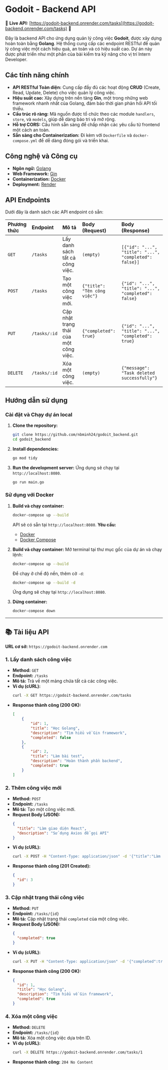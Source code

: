 # Godoit - Backend API

🚀 **Live API:** [https://godoit-backend.onrender.com/tasks](https://godoit-backend.onrender.com/tasks) 🚀

Đây là backend API cho ứng dụng quản lý công việc **Godoit**, được xây dựng hoàn toàn bằng **Golang**. Hệ thống cung cấp các endpoint RESTful để quản lý công việc một cách hiệu quả, an toàn và có hiệu suất cao. Dự án này được phát triển như một phần của bài kiểm tra kỹ năng cho vị trí Intern Developer.

## Các tính năng chính

- **API RESTful Toàn diện:** Cung cấp đầy đủ các hoạt động **CRUD** (Create, Read, Update, Delete) cho việc quản lý công việc.
- **Hiệu suất cao:** Xây dựng trên nền tảng **Gin**, một trong những web framework nhanh nhất của Golang, đảm bảo thời gian phản hồi API tối thiểu.
- **Cấu trúc rõ ràng:** Mã nguồn được tổ chức theo các module `handlers`, `store`, và `models`, giúp dễ dàng bảo trì và mở rộng.
- **Hỗ trợ CORS:** Cấu hình sẵn sàng để chấp nhận các yêu cầu từ frontend một cách an toàn.
- **Sẵn sàng cho Containerization:** Đi kèm với `Dockerfile` và `docker-compose.yml` để dễ dàng đóng gói và triển khai.

## Công nghệ và Công cụ

- **Ngôn ngữ:** [Golang](https://go.dev/)
- **Web Framework:** [Gin](https://gin-gonic.com/)
- **Containerization:** [Docker](https://www.docker.com/)
- **Deployment:** [Render](https://render.com/)

## API Endpoints

Dưới đây là danh sách các API endpoint có sẵn:

| Phương thức | Endpoint | Mô tả | Body (Request) | Body (Response) |
| :--- | :--- | :--- | :--- | :--- |
| `GET` | `/tasks` | Lấy danh sách tất cả công việc. | `(empty)` | `[{"id": "...", "title": "...", "completed": false}]` |
| `POST` | `/tasks` | Tạo một công việc mới. | `{"title": "Tên công việc"}` | `{"id": "...", "title": "...", "completed": false}` |
| `PUT` | `/tasks/:id` | Cập nhật trạng thái của một công việc. | `{"completed": true}` | `{"id": "...", "title": "...", "completed": true}` |
| `DELETE` | `/tasks/:id` | Xóa một công việc. | `(empty)` | `{"message": "Task deleted successfully"}` |

## Hướng dẫn sử dụng

### Cài đặt và Chạy dự án local

1.  **Clone the repository:**
    ```sh
    git clone https://github.com/nbminh24/godoit_backend.git
    cd godoit_backend
    ```

2.  **Install dependencies:**
    ```sh
    go mod tidy
    ```

3.  **Run the development server:**
    Ứng dụng sẽ chạy tại `http://localhost:8080`.
    ```sh
    go run main.go
    ```

### Sử dụng với Docker

1.  **Build và chạy container:**
    ```sh
    docker-compose up --build
    ```
    API sẽ có sẵn tại `http://localhost:8080`.  **Yêu cầu:**
    -   [Docker](https://docs.docker.com/get-docker/)
    -   [Docker Compose](https://docs.docker.com/compose/install/)

2.  **Build và chạy container:**
    Mở terminal tại thư mục gốc của dự án và chạy lệnh:
    ```sh
    docker-compose up --build
    ```
    Để chạy ở chế độ nền, thêm cờ `-d`:
    ```bash
    docker-compose up --build -d
    ```
    Ứng dụng sẽ chạy tại `http://localhost:8080`.

3.  **Dừng container:**
    ```bash
    docker-compose down
    ```

---

## 📚 Tài liệu API

**URL cơ sở:** `https://godoit-backend.onrender.com`

### 1. Lấy danh sách công việc

-   **Method:** `GET`
-   **Endpoint:** `/tasks`
-   **Mô tả:** Trả về một mảng chứa tất cả các công việc.
-   **Ví dụ (cURL):**
    ```bash
    curl -X GET https://godoit-backend.onrender.com/tasks
    ```
-   **Response thành công (200 OK):**
    ```json
    [
        {
            "id": 1,
            "title": "Học Golang",
            "description": "Tìm hiểu về Gin framework",
            "completed": false
        },
        {
            "id": 2,
            "title": "Làm bài test",
            "description": "Hoàn thành phần backend",
            "completed": true
        }
    ]
    ```

### 2. Thêm công việc mới

-   **Method:** `POST`
-   **Endpoint:** `/tasks`
-   **Mô tả:** Tạo một công việc mới.
-   **Request Body (JSON):**
    ```json
    {
      "title": "Làm giao diện React",
      "description": "Sử dụng Axios để gọi API"
    }
    ```
-   **Ví dụ (cURL):**
    ```bash
    curl -X POST -H "Content-Type: application/json" -d '{"title":"Làm giao diện React","description":"Sử dụng Axios để gọi API"}' https://godoit-backend.onrender.com/tasks
    ```
-   **Response thành công (201 Created):**
    ```json
    {
      "id": 3
    }
    ```

### 3. Cập nhật trạng thái công việc

-   **Method:** `PUT`
-   **Endpoint:** `/tasks/{id}`
-   **Mô tả:** Cập nhật trạng thái `completed` của một công việc.
-   **Request Body (JSON):**
    ```json
    {
      "completed": true
    }
    ```
-   **Ví dụ (cURL):**
    ```bash
    curl -X PUT -H "Content-Type: application/json" -d '{"completed":true}' https://godoit-backend.onrender.com/tasks/1
    ```
-   **Response thành công (200 OK):**
    ```json
    {
      "id": 1,
      "title": "Học Golang",
      "description": "Tìm hiểu về Gin framework",
      "completed": true
    }
    ```

### 4. Xóa một công việc

-   **Method:** `DELETE`
-   **Endpoint:** `/tasks/{id}`
-   **Mô tả:** Xóa một công việc dựa trên ID.
-   **Ví dụ (cURL):**
    ```bash
    curl -X DELETE https://godoit-backend.onrender.com/tasks/1
    ```
-   **Response thành công:** `204 No Content`
